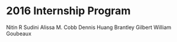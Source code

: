 # 2016 Internship Program

Nitin R Sudini
Alissa M. Cobb
Dennis Huang
Brantley Gilbert
William Goubeaux
